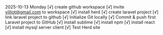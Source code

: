 2025-10-13 Monday
[√] create github workspace
[√] invite yilliot@gmail.com to workspace
[√] install herd
[√] create laravel project
[√] link laravel project to github
[√] Initialize Git locally
[√] Commit & push first Laravel project to GitHub
[√] install sublime
[√] install npm
[√] install react
[√] install mysql server client
[√] Test Herd site